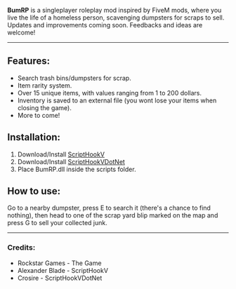 **BumRP** is a singleplayer roleplay mod inspired by FiveM mods, where you live the life of a homeless person, scavenging dumpsters for scraps to sell. Updates and improvements coming soon. Feedbacks and ideas are welcome!

---

## Features:

- Search trash bins/dumpsters for scrap.
- Item rarity system.
- Over 15 unique items, with values ranging from 1 to 200 dollars.
- Inventory is saved to an external file (you wont lose your items when closing the game).
- More to come!

## Installation:

1. Download/Install [ScriptHookV](http://www.dev-c.com/gtav/scripthookv/)
2. Download/Install [ScriptHookVDotNet](https://www.gta5-mods.com/tools/scripthookv-net/)
3. Place BumRP.dll inside the scripts folder.

## How to use:
Go to a nearby dumpster, press E to search it (there's a chance to find nothing), then head to one of the scrap yard blip marked on the map and press G to sell your collected junk.

---

### Credits:

- Rockstar Games - The Game
- Alexander Blade - ScriptHookV
- Crosire - ScriptHookVDotNet
